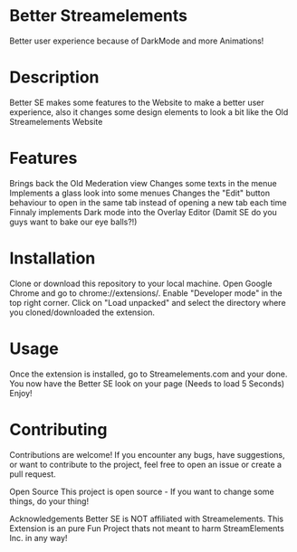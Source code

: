 # Better Streamelements
Better user experience because of DarkMode and more Animations!

# Description
Better SE makes some features to the Website to make a better user experience, also it changes some design elements to look a bit like the Old Streamelements Website

# Features
Brings back the Old Mederation view
Changes some texts in the menue
Implements a glass look into some menues
Changes the "Edit" button behaviour to open in the same tab instead of opening a new tab each time
Finnaly implements Dark mode into the Overlay Editor (Damit SE do you guys want to bake our eye balls?!)
# Installation
Clone or download this repository to your local machine.
Open Google Chrome and go to chrome://extensions/.
Enable "Developer mode" in the top right corner.
Click on "Load unpacked" and select the directory where you cloned/downloaded the extension.
# Usage
Once the extension is installed, go to Streamelements.com and your done.
You now have the Better SE look on your page (Needs to load 5 Seconds)
Enjoy!
# Contributing
Contributions are welcome! If you encounter any bugs, have suggestions, or want to contribute to the project, feel free to open an issue or create a pull request.

Open Source
This project is open source - If you want to change some things, do your thing!

Acknowledgements
Better SE is NOT affiliated with Streamelements. This Extension is an pure Fun Project thats not meant to harm StreamElements Inc. in any way!

